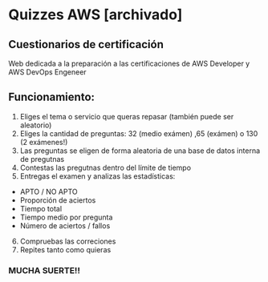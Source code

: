# Quizzes AWS [archivado]

## Cuestionarios de certificación
Web dedicada a la preparación a las certificaciones de AWS Developer y AWS DevOps Engeneer

## Funcionamiento:
1. Eliges el tema o servicio que queras repasar (también puede ser aleatorio)
2. Eliges la cantidad de preguntas: 32 (medio exámen) ,65 (exámen) o 130 (2 exámenes!)
3. Las preguntas se eligen de forma aleatoria de una base de datos interna de pregutnas
4. Contestas las pregutnas dentro del límite de tiempo
5. Entregas el examen y analizas las estadísticas:
  - APTO / NO APTO
  - Proporción de aciertos
  - Tiempo total
  - Tiempo medio por pregunta
  - Número de aciertos / fallos
6. Compruebas las correciones
7. Repites tanto como quieras

### MUCHA SUERTE!!
